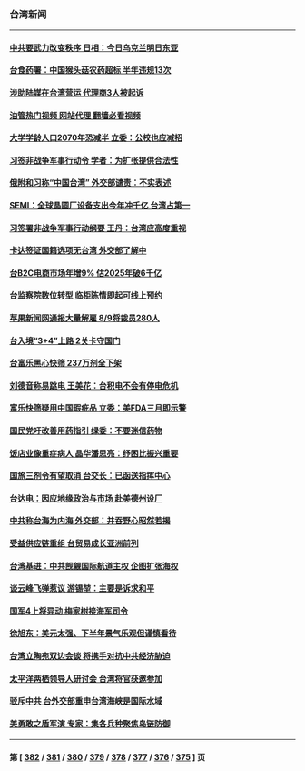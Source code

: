 ### 台湾新闻
---
#### [中共要武力改变秩序 日相：今日乌克兰明日东亚](../../pages/ncid1349361/n13759553.md?06150045) 
#### [台食药署：中国猴头菇农药超标 半年违规13次](../../pages/ncid1349361/n13759500.md?06150045) 
#### [涉助陆媒在台湾营运 代理商3人被起诉](../../pages/ncid1349361/n13759478.md?06150045) 
#### [油管热门视频 网站代理 翻墙必看视频](http://209.222.30.114:81/youtube.html?06150045)
#### [大学学龄人口2070年恐减半 立委：公校也应减招](../../pages/ncid1349361/n13759498.md?06150045) 
#### [习签非战争军事行动令 学者：为扩张提供合法性](../../pages/ncid1349361/n13759395.md?06150045) 
#### [俄附和习称“中国台湾” 外交部谴责：不实表述](../../pages/ncid1349361/n13759368.md?06150045) 
#### [SEMI：全球晶圆厂设备支出今年冲千亿 台湾占第一](../../pages/ncid1349361/n13759386.md?06150045) 
#### [习签署非战争军事行动纲要 王丹：台湾应高度重视](../../pages/ncid1349361/n13759383.md?06150045) 
#### [卡达签证国籍选项无台湾 外交部了解中](../../pages/ncid1349361/n13759467.md?06150045) 
#### [台B2C电商市场年增9% 估2025年破6千亿](../../pages/ncid1349361/n13759482.md?06150045) 
#### [台监察院数位转型 临柜陈情即起可线上预约](../../pages/ncid1349361/n13759484.md?06150045) 
#### [苹果新闻网通报大量解雇 8/9将裁员280人](../../pages/ncid1349361/n13759480.md?06150045) 
#### [台入境“3+4”上路 2关卡守国门](../../pages/ncid1349361/n13759447.md?06150045) 
#### [台富乐黑心快筛 237万剂全下架](../../pages/ncid1349361/n13759452.md?06150045) 
#### [刘德音称易跳电 王美花：台积电不会有停电危机](../../pages/ncid1349361/n13759434.md?06150045) 
#### [富乐快筛疑用中国瑕疵品 立委：美FDA三月即示警](../../pages/ncid1349361/n13759458.md?06150045) 
#### [国民党吁改善用药指引 绿委：不要迷信药物](../../pages/ncid1349361/n13759455.md?06150045) 
#### [饭店业像重症病人 晶华潘思亮：纾困比振兴重要](../../pages/ncid1349361/n13759450.md?06150045) 
#### [国旅三剂令有望取消 台交长：已函送指挥中心](../../pages/ncid1349361/n13759457.md?06150045) 
#### [台达电：因应地缘政治与市场 赴美德州设厂](../../pages/ncid1349361/n13759435.md?06150045) 
#### [中共称台海为内海 外交部：并吞野心昭然若揭](../../pages/ncid1349361/n13759436.md?06150045) 
#### [受益供应链重组 台贸易成长亚洲前列](../../pages/ncid1349361/n13759410.md?06150045) 
#### [台湾基进：中共觊觎国际航道主权 企图扩张海权](../../pages/ncid1349361/n13759388.md?06150045) 
#### [谈云峰飞弹惹议 游锡堃：主要是诉求和平](../../pages/ncid1349361/n13759369.md?06150045) 
#### [国军4上将异动 梅家树接海军司令](../../pages/ncid1349361/n13759349.md?06150045) 
#### [徐旭东：美元太强、下半年景气乐观但谨慎看待](../../pages/ncid1349361/n13759298.md?06150045) 
#### [台湾立陶宛双边会谈 将携手对抗中共经济胁迫](../../pages/ncid1349361/n13759102.md?06150045) 
#### [太平洋两栖领导人研讨会 台湾将官获邀参加](../../pages/ncid1349361/n13759374.md?06150045) 
#### [驳斥中共 台外交部重申台湾海峡是国际水域](../../pages/ncid1349361/n13759192.md?06150045) 
#### [美勇敢之盾军演 专家：集各兵种聚焦岛链防御](../../pages/ncid1349361/n13759109.md?06150045) 

---
#### 第 [ [382](./382.md?06150045) / [381](./381.md?06150045) / [380](./380.md?06150045) / [379](./379.md?06150045) / [378](./378.md?06150045) / [377](./377.md?06150045) / [376](./376.md?06150045) / [375](./375.md?06150045) ] 页
